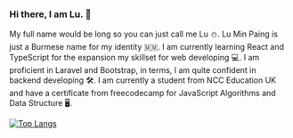 ### Hi there, I am Lu. 👋
My full name would be long so you can just call me Lu ⛄. Lu Min Paing is just a Burmese name for my identity :myanmar:. I am currently learning React and TypeScript for the expansion my skillset for web developing 💻. I am proficient in Laravel and Bootstrap, in terms, I am quite confident in backend developing :hammer_and_wrench:. I am currently a student from NCC Education UK and have a certificate from freecodecamp for JavaScript Algorithms and Data Structure :desktop_computer:.

[![Top Langs](https://github-readme-stats.vercel.app/api/top-langs/?username=kaizenn33)](https://github.com/anuraghazra/github-readme-stats)
